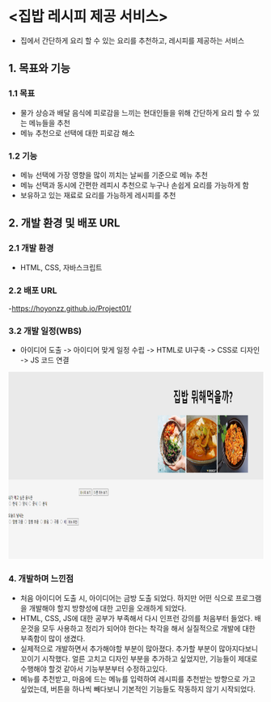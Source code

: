 # <집밥 레시피 제공 서비스>
- 집에서 간단하게 요리 할 수 있는 요리를 추천하고, 레시피를 제공하는 서비스

## 1. 목표와 기능

### 1.1 목표
- 물가 상승과 배달 음식에 피로감을 느끼는 현대인들을 위해 간단하게 요리 할 수 있는 메뉴들을 추천
- 메뉴 추천으로 선택에 대한 피로감 해소

### 1.2 기능
- 메뉴 선택에 가장 영향을 많이 끼치는 날씨를 기준으로 메뉴 추천
- 메뉴 선택과 동시에 간편한 레피시 추천으로 누구나 손쉽게 요리를 가능하게 함
- 보유하고 있는 재료로 요리를 가능하게 레시피를 추천

## 2. 개발 환경 및 배포 URL
### 2.1 개발 환경
- HTML, CSS, 자바스크립트
### 2.2 배포 URL
-https://hoyonzz.github.io/Project01/


### 3.2 개발 일정(WBS)
- 아이디어 도출 -> 아이디어 맞게 일정 수립 -> HTML로 UI구축 -> CSS로 디자인 -> JS 코드 연결

<img src="./썸네일.png"  width="700" height="370">




### 4. 개발하며 느낀점
- 처음 아이디어 도출 시, 아이디어는 금방 도출 되었다. 하지만 어떤 식으로 프로그램을 개발해야 할지 방향성에 대한 고민을 오래하게 되었다.
- HTML, CSS, JS에 대한 공부가 부족해서 다시 인프런 강의를 처음부터 들었다. 배운것을 모두 사용하고 정리가 되어야 한다는 착각을 해서 실질적으로 개발에 대한 부족함이 많이 생겼다.
- 실제적으로 개발하면서 추가해야할 부분이 많아졌다. 추가할 부분이 많아지다보니 꼬이기 시작했다. 얼른 고치고 디자인 부분을 추가하고 싶었지만, 기능들이 제대로 수행해야 할것 같아서 기능부분부터 수정하고있다.
- 메뉴를 추천받고, 마음에 드는 메뉴를 입력하여 레시피를 추천받는 방향으로 가고 싶었는데, 버튼을 하나씩 빼다보니 기본적인 기능들도 작동하지 않기 시작되었다.
